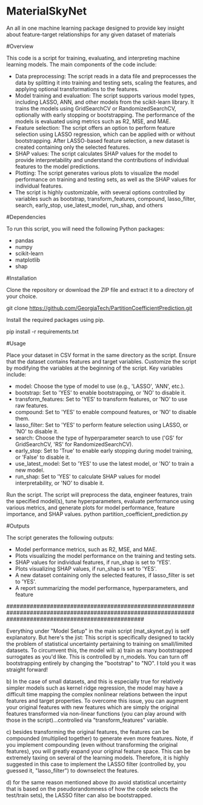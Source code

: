 # MaterialSkyNet
An all in one machine learning package designed to provide key insight about feature-target relationships for any given dataset of materials

#Overview

This code is a script for training, evaluating, and interpreting machine learning models. The main components of the code include:

- Data preprocessing: The script reads in a data file and preprocesses the data by splitting it into training and testing sets, scaling the features, and applying optional transformations to the features.
- Model training and evaluation: The script supports various model types, including LASSO, ANN, and other models from the scikit-learn library. It trains the models using GridSearchCV or RandomizedSearchCV, optionally with early stopping or bootstrapping. The performance of the models is evaluated using metrics such as R2, MSE, and MAE.
- Feature selection: The script offers an option to perform feature selection using LASSO regression, which can be applied with or without bootstrapping. After LASSO-based feature selection, a new dataset is created containing only the selected features.
- SHAP values: The script calculates SHAP values for the model to provide interpretability and understand the contributions of individual features to the model predictions.
- Plotting: The script generates various plots to visualize the model performance on training and testing sets, as well as the SHAP values for individual features.
- The script is highly customizable, with several options controlled by variables such as bootstrap, transform_features, compound, lasso_filter, search, early_stop, use_latest_model, run_shap, and others


#Dependencies

To run this script, you will need the following Python packages:

- pandas
- numpy
- scikit-learn
- matplotlib
- shap


#Installation

Clone the repository or download the ZIP file and extract it to a directory of your choice.

git clone https://github.com/GeorgiaTech/PartitionCoefficientPrediction.git


Install the required packages using pip.

pip install -r requirements.txt


#Usage

Place your dataset in CSV format in the same directory as the script. Ensure that the dataset contains features and target variables.
Customize the script by modifying the variables at the beginning of the script. Key variables include:
- model: Choose the type of model to use (e.g., 'LASSO', 'ANN', etc.).
- bootstrap: Set to 'YES' to enable bootstrapping, or 'NO' to disable it.
- transform_features: Set to 'YES' to transform features, or 'NO' to use raw features.
- compound: Set to 'YES' to enable compound features, or 'NO' to disable them.
- lasso_filter: Set to 'YES' to perform feature selection using LASSO, or 'NO' to disable it.
- search: Choose the type of hyperparameter search to use ('GS' for GridSearchCV, 'RS' for RandomizedSearchCV).
- early_stop: Set to 'True' to enable early stopping during model training, or 'False' to disable it.
- use_latest_model: Set to 'YES' to use the latest model, or 'NO' to train a new model.
- run_shap: Set to 'YES' to calculate SHAP values for model interpretability, or 'NO' to disable it.

Run the script. The script will preprocess the data, engineer features, train the specified model(s), tune hyperparameters, evaluate performance using various metrics, and generate plots for model performance, feature importance, and SHAP values.
python partition_coefficient_prediction.py


#Outputs

The script generates the following outputs:

- Model performance metrics, such as R2, MSE, and MAE.
- Plots visualizing the model performance on the training and testing sets.
- SHAP values for individual features, if run_shap is set to 'YES'.
- Plots visualizing SHAP values, if run_shap is set to 'YES'.
- A new dataset containing only the selected features, if lasso_filter is set to 'YES'.
- A report summarizing the model performance, hyperparameters, and feature

#########################################################################################################################################################

Everything under "Model Setup" in the main script (mat_skynet.py) is self explanatory. But here's the jist: This script is specifically designed to tackly the problem of statistical uncertainty pertaining to training on small/limited datasets. To circumvent this, the model will:
a) train as many bootstrapped surrogates as you'd like. This is controlled by n_models. You can turn off bootstrapping entirely by changing the "bootstrap" to "NO". I told you it was straight forward!

b) In the case of small datasets, and this is especially true for relatively simpler models such as kernel ridge regression, the model may have a difficult time mapping the complex nonlinear relations between the input features and target properties. To overcome this issue, you can augment your original features with new features which are simply the original features transformed via non-linear functions (you can play around with those in the script)...controlled via "transform_features" variable.

c) besides transforming the original features, the features can be compounded (multiplied together) to generate even more features. Note, if you implement compounding (even without transforming the original features), you will greatly expand your original feature space. This can be extremely taxing on several of the learning models.
Therefore, it is highly suggested in this case to implement the LASSO filter (controlled by, you guessed it, "lasso_filter") to downselect the features.

d) for the same reason mentioned above (to avoid statistical uncertainty that is based on the pseudorandomness of how the code selects the test/train sets), the LASSO filter can also be bootstrapped.

